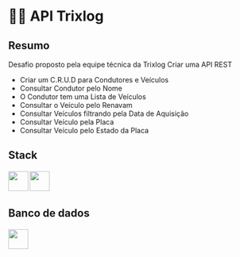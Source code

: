 # 🚛💨 API Trixlog

##  Resumo
Desafio proposto pela equipe técnica da Trixlog
Criar uma API REST
- Criar um C.R.U.D para Condutores e Veículos
- Consultar Condutor pelo Nome
- O Condutor tem uma Lista de Veículos
- Consultar o Veículo pelo Renavam
- Consultar Veículos filtrando pela Data de Aquisição
- Consultar Veículo pela Placa
- Consultar Veículo pelo Estado da Placa

##     Stack
#### <a href="https://www.oracle.com/br/java/" target="_blank"><img src="https://cdn.jsdelivr.net/gh/devicons/devicon/icons/java/java-original.svg" width="40" height="40"/></a>  <a href="https://spring.io/" target="_blank"><img src="https://cdn.jsdelivr.net/gh/devicons/devicon/icons/spring/spring-original.svg" width="40" height="40"/></a>

##   Banco de dados
####   <a href="https://www.mysql.com/" target="_blank"><img src="https://cdn.jsdelivr.net/gh/devicons/devicon/icons/mysql/mysql-original.svg" width="40" height="40"/></a>
